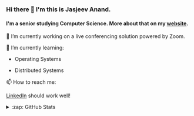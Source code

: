 ### Hi there 👋 I&#39;m this is Jasjeev Anand.

#### I&#39;m a senior studying Computer Science. More about that on my [website][website].

🔭 I’m currently working on a live conferencing solution powered by Zoom.

🌱 I’m currently learning:

- Operating Systems
  
- Distributed Systems
  

📫 How to reach me:

[LinkedIn][LinkedIn] should work well!

<details>
  <summary>:zap: GitHub Stats</summary>

  <img align="left" alt="jasjeev4's GitHub Stats" src="https://github-readme-stats.codestackr.vercel.app/api?username=jasjeev4&show_icons=true&hide_border=true" />

</details>


[website]: https://jsanand.com
[LinkedIn]: https://www.linkedin.com/in/jasjeev/
